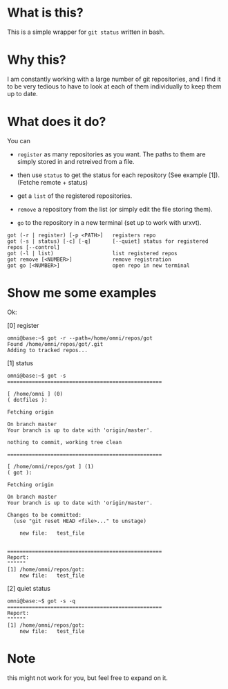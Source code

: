 # What is this?

This is a simple wrapper for `git status` written in bash.

# Why this?

I am constantly working with a large number of git repositories, and I find it to be very tedious to have to look at
each of them individually to keep them up to date.

# What does it do?

You can

- `register` as many repositories as you want. The paths to them are simply stored in and retreived from a file.

- then use `status` to get the status for each repository (See example [1]). (Fetche remote + status)

- get a `list` of the registered repositories.

- `remove` a repository from the list (or simply edit the file storing them).

- `go` to the repository in a new terminal (set up to work with urxvt).

```
got (-r | register) [-p <PATH>]   registers repo
got (-s | status) [-c] [-q]       [--quiet] status for registered repos [--control]
got (-l | list)                   list registered repos
got remove [<NUMBER>]             remove registration
got go [<NUMBER>]                 open repo in new terminal
```

# Show me some examples

Ok:

[0] register 
```
omni@base:~$ got -r --path=/home/omni/repos/got
Found /home/omni/repos/got/.git
Adding to tracked repos...
```

[1] status
```
omni@base:~$ got -s
==================================================

[ /home/omni ] (0)
( dotfiles ):

Fetching origin

On branch master
Your branch is up to date with 'origin/master'.

nothing to commit, working tree clean

==================================================

[ /home/omni/repos/got ] (1)
( got ):

Fetching origin

On branch master
Your branch is up to date with 'origin/master'.

Changes to be committed:
  (use "git reset HEAD <file>..." to unstage)

	new file:   test_file


==================================================
Report:
""""""
[1] /home/omni/repos/got:
    new file:   test_file

```

[2] quiet status
```
omni@base:~$ got -s -q
==================================================
Report:
""""""
[1] /home/omni/repos/got:
    new file:   test_file

```

# Note

this might not work for you, but feel free to expand on it.
